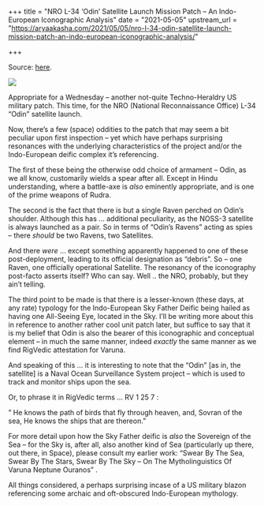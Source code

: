 +++
title = "NRO L-34 ‘Odin’ Satellite Launch Mission Patch – An Indo-European Iconographic Analysis"
date = "2021-05-05"
upstream_url = "https://aryaakasha.com/2021/05/05/nro-l-34-odin-satellite-launch-mission-patch-an-indo-european-iconographic-analysis/"

+++

Source: [here](https://aryaakasha.com/2021/05/05/nro-l-34-odin-satellite-launch-mission-patch-an-indo-european-iconographic-analysis/).

![](https://aryaakasha.files.wordpress.com/2021/05/95286993_10163478728915574_3282167785165160448_n.jpg?w=600)

Appropriate for a Wednesday – another not-quite Techno-Heraldry US military patch. This time, for the NRO (National Reconnaissance Office) L-34 “Odin” satellite launch.

Now, there’s a few (space) oddities to the patch that may seem a bit peculiar upon first inspection – yet which have perhaps surprising resonances with the underlying characteristics of the project and/or the Indo-European deific complex it’s referencing.

The first of these being the otherwise odd choice of armament – Odin, as we all know, customarily wields a spear after all. Except in Hindu understanding, where a battle-axe is *also* eminently appropriate, and is one of the prime weapons of Rudra.

The second is the fact that there is but a single Raven perched on Odin’s shoulder. Although this has … additional peculiarity, as the NOSS-3 satellite is always launched as a pair. So in terms of “Odin’s Ravens” acting as spies – there *should* be two Ravens, two Satellites.

And there *were* … except something apparently happened to one of these post-deployment, leading to its official designation as “debris”. So – one Raven, one officially operational Satellite. The resonancy of the iconography post-facto asserts itself? Who can say. Well .. the NRO, probably, but they ain’t telling.

The third point to be made is that there is a lesser-known (these days, at any rate) typology for the Indo-European Sky Father Deific being hailed as having one All-Seeing Eye, located in the Sky. I’ll be writing more about this in reference to another rather cool unit patch later, but suffice to say that it is my belief that Odin is also the bearer of this iconographic and conceptual element – in much the same manner, indeed *exactly* the same manner as we find RigVedic attestation for Varuna.

And speaking of this … it is interesting to note that the “Odin” \[as in, the satellite\] is a Naval Ocean Surveillance System project – which is used to track and monitor ships upon the sea.

Or, to phrase it in RigVedic terms … RV 1 25 7 :

” He knows the path of birds that fly through heaven, and, Sovran of the sea, He knows the ships that are thereon.”

For more detail upon how the Sky Father deific is *also* the Sovereign of the Sea – for the Sky is, after all, also another kind of Sea (particularly up there, out there, in Space), please consult my earlier work: “Swear By The Sea, Swear By The Stars, Swear By The Sky – On The Mytholinguistics Of Varuna Neptune Ouranos” .

All things considered, a perhaps surprising incase of a US military blazon referencing some archaic and oft-obscured Indo-European mythology.